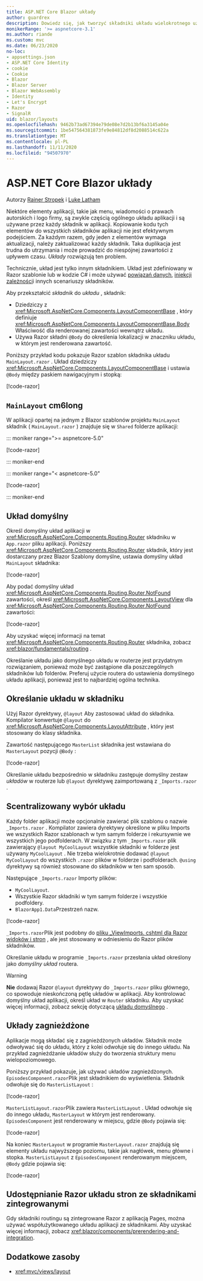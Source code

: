 ```yaml
---
title: ASP.NET Core Blazor układy
author: guardrex
description: Dowiedz się, jak tworzyć składniki układu wielokrotnego użytku dla Blazor aplikacji.
monikerRange: '>= aspnetcore-3.1'
ms.author: riande
ms.custom: mvc
ms.date: 06/23/2020
no-loc:
- appsettings.json
- ASP.NET Core Identity
- cookie
- Cookie
- Blazor
- Blazor Server
- Blazor WebAssembly
- Identity
- Let's Encrypt
- Razor
- SignalR
uid: blazor/layouts
ms.openlocfilehash: 9462b73ad67394e79de08e7d2b13bf6a3145a04e
ms.sourcegitcommit: 1be547564381873fe9e84812df8d2088514c622a
ms.translationtype: MT
ms.contentlocale: pl-PL
ms.lasthandoff: 11/11/2020
ms.locfileid: "94507970"
---
```

# <a name="aspnet-core-no-locblazor-layouts"></a>ASP.NET Core Blazor układy

Autorzy [Rainer Stropek](https://www.timecockpit.com) i [Luke Latham](https://github.com/guardrex)

Niektóre elementy aplikacji, takie jak menu, wiadomości o prawach autorskich i logo firmy, są zwykle częścią ogólnego układu aplikacji i są używane przez każdy składnik w aplikacji. Kopiowanie kodu tych elementów do wszystkich składników aplikacji nie jest efektywnym podejściem. Za każdym razem, gdy jeden z elementów wymaga aktualizacji, należy zaktualizować każdy składnik. Taka duplikacja jest trudna do utrzymania i może prowadzić do niespójnej zawartości z upływem czasu. *Układy* rozwiązują ten problem.

Technicznie, układ jest tylko innym składnikiem. Układ jest zdefiniowany w Razor szablonie lub w kodzie C# i może używać [powiązań danych](xref:blazor/components/data-binding), [iniekcji zależności](xref:blazor/fundamentals/dependency-injection)i innych scenariuszy składników.

Aby przekształcić *składnik* do *układu* , składnik:

* Dziedziczy z <xref:Microsoft.AspNetCore.Components.LayoutComponentBase> , który definiuje <xref:Microsoft.AspNetCore.Components.LayoutComponentBase.Body> Właściwość dla renderowanej zawartości wewnątrz układu.
* Używa Razor składni `@Body` do określenia lokalizacji w znaczniku układu, w którym jest renderowana zawartość.

Poniższy przykład kodu pokazuje Razor szablon składnika układu `MainLayout.razor` . Układ dziedziczy <xref:Microsoft.AspNetCore.Components.LayoutComponentBase> i ustawia `@Body` między paskiem nawigacyjnym i stopką:

[!code-razor[](layouts/sample_snapshot/3.x/MainLayout.razor)]

## <a name="mainlayout-component"></a>`MainLayout` cm6long

W aplikacji opartej na jednym z Blazor szablonów projektu `MainLayout` składnik ( `MainLayout.razor` ) znajduje się w `Shared` folderze aplikacji:

::: moniker range=">= aspnetcore-5.0"

[!code-razor[](./common/samples/5.x/BlazorWebAssemblySample/Shared/MainLayout.razor)]

::: moniker-end

::: moniker range="< aspnetcore-5.0"

[!code-razor[](./common/samples/3.x/BlazorWebAssemblySample/Shared/MainLayout.razor)]

::: moniker-end

## <a name="default-layout"></a>Układ domyślny

Określ domyślny układ aplikacji w <xref:Microsoft.AspNetCore.Components.Routing.Router> składniku w `App.razor` pliku aplikacji. Poniższy <xref:Microsoft.AspNetCore.Components.Routing.Router> składnik, który jest dostarczany przez Blazor Szablony domyślne, ustawia domyślny układ `MainLayout` składnika:

[!code-razor[](layouts/sample_snapshot/3.x/App1.razor?highlight=3)]

Aby podać domyślny układ <xref:Microsoft.AspNetCore.Components.Routing.Router.NotFound> zawartości, określ <xref:Microsoft.AspNetCore.Components.LayoutView> dla <xref:Microsoft.AspNetCore.Components.Routing.Router.NotFound> zawartości:

[!code-razor[](layouts/sample_snapshot/3.x/App2.razor?highlight=6-9)]

Aby uzyskać więcej informacji na temat <xref:Microsoft.AspNetCore.Components.Routing.Router> składnika, zobacz <xref:blazor/fundamentals/routing> .

Określanie układu jako domyślnego układu w routerze jest przydatnym rozwiązaniem, ponieważ może być zastąpione dla poszczególnych składników lub folderów. Preferuj użycie routera do ustawienia domyślnego układu aplikacji, ponieważ jest to najbardziej ogólna technika.

## <a name="specify-a-layout-in-a-component"></a>Określanie układu w składniku

Użyj Razor dyrektywy, `@layout` Aby zastosować układ do składnika. Kompilator konwertuje `@layout` do <xref:Microsoft.AspNetCore.Components.LayoutAttribute> , który jest stosowany do klasy składnika.

Zawartość następującego `MasterList` składnika jest wstawiana do `MasterLayout` pozycji `@Body` :

[!code-razor[](layouts/sample_snapshot/3.x/MasterList.razor?highlight=1)]

Określanie układu bezpośrednio w składniku zastępuje domyślny zestaw *układów* w routerze lub `@layout` dyrektywę zaimportowaną z `_Imports.razor` .

## <a name="centralized-layout-selection"></a>Scentralizowany wybór układu

Każdy folder aplikacji może opcjonalnie zawierać plik szablonu o nazwie `_Imports.razor` . Kompilator zawiera dyrektywy określone w pliku Imports we wszystkich Razor szablonach w tym samym folderze i rekursywnie we wszystkich jego podfolderach. W związku z tym `_Imports.razor` plik zawierający `@layout MyCoolLayout` wszystkie składniki w folderze jest używany `MyCoolLayout` . Nie trzeba wielokrotnie dodawać `@layout MyCoolLayout` do wszystkich `.razor` plików w folderze i podfolderach. `@using` dyrektywy są również stosowane do składników w ten sam sposób.

Następujące `_Imports.razor` Importy plików:

* `MyCoolLayout`.
* Wszystkie Razor składniki w tym samym folderze i wszystkie podfoldery.
* `BlazorApp1.Data`Przestrzeń nazw.
 
[!code-razor[](layouts/sample_snapshot/3.x/_Imports.razor)]

`_Imports.razor`Plik jest podobny do [pliku _ViewImports. cshtml dla Razor widoków i stron](xref:mvc/views/layout#importing-shared-directives) , ale jest stosowany w odniesieniu do Razor plików składników.

Określanie układu w programie `_Imports.razor` przesłania układ określony jako *domyślny układ* routera.

> [!WARNING]
> **Nie** dodawaj Razor `@layout` dyrektywy do `_Imports.razor` pliku głównego, co spowoduje nieskończoną pętlę układów w aplikacji. Aby kontrolować domyślny układ aplikacji, określ układ w `Router` składniku. Aby uzyskać więcej informacji, zobacz sekcję dotyczącą [układu domyślnego](#default-layout) .

## <a name="nested-layouts"></a>Układy zagnieżdżone

Aplikacje mogą składać się z zagnieżdżonych układów. Składnik może odwoływać się do układu, który z kolei odwołuje się do innego układu. Na przykład zagnieżdżanie układów służy do tworzenia struktury menu wielopoziomowego.

Poniższy przykład pokazuje, jak używać układów zagnieżdżonych. `EpisodesComponent.razor`Plik jest składnikiem do wyświetlenia. Składnik odwołuje się do `MasterListLayout` :

[!code-razor[](layouts/sample_snapshot/3.x/EpisodesComponent.razor?highlight=1)]

`MasterListLayout.razor`Plik zawiera `MasterListLayout` . Układ odwołuje się do innego układu, `MasterLayout` w którym jest renderowany. `EpisodesComponent` jest renderowany w miejscu, gdzie `@Body` pojawia się:

[!code-razor[](layouts/sample_snapshot/3.x/MasterListLayout.razor?highlight=1,9)]

Na koniec `MasterLayout` w programie `MasterLayout.razor` znajdują się elementy układu najwyższego poziomu, takie jak nagłówek, menu główne i stopka. `MasterListLayout` z `EpisodesComponent` renderowanym miejscem, `@Body` gdzie pojawia się:

[!code-razor[](layouts/sample_snapshot/3.x/MasterLayout.razor?highlight=6)]

## <a name="share-a-no-locrazor-pages-layout-with-integrated-components"></a>Udostępnianie Razor układu stron ze składnikami zintegrowanymi

Gdy składniki routingu są zintegrowane Razor z aplikacją Pages, można używać współużytkowanego układu aplikacji ze składnikami. Aby uzyskać więcej informacji, zobacz <xref:blazor/components/prerendering-and-integration>.

## <a name="additional-resources"></a>Dodatkowe zasoby

* <xref:mvc/views/layout>
